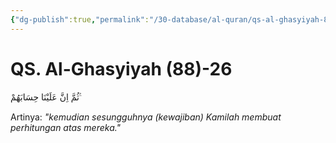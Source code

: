 ```yaml
---
{"dg-publish":true,"permalink":"/30-database/al-quran/qs-al-ghasyiyah-88-26/"}
---
```



# QS. Al-Ghasyiyah (88)-26
ثُمَّ اِنَّ عَلَيْنَا حِسَابَهُمْ ࣖ

Artinya: *"kemudian sesungguhnya (kewajiban) Kamilah membuat perhitungan atas mereka."*
